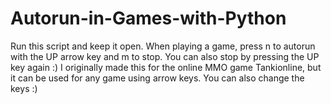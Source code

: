 # Autorun-in-Games-with-Python
Run this script and keep it open. When playing a game, press n to autorun with the UP arrow key and m to stop. You can also stop by pressing the UP key again :)  I originally made this for the online MMO game Tankionline, but it can be used for any game using arrow keys. You can also change the keys :)
